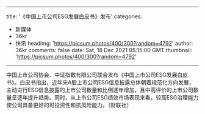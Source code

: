 
---
title: '《中国上市公司ESG发展白皮书》发布'
categories: 
 - 新媒体
 - 36kr
 - 快讯
headimg: 'https://picsum.photos/400/300?random=4792'
author: 36kr
comments: false
date: Sat, 18 Dec 2021 05:15:00 GMT
thumbnail: 'https://picsum.photos/400/300?random=4792'
---

<div>   
中国上市公司协会、中证指数有限公司联合发布《中国上市公司ESG发展白皮书》。白皮书指出，近年来A股上市公司ESG信息披露总体朝着规范化方向发展，主动进行ESG信息披露的上市公司数量和比例逐年增加，且中高评价的上市公司数量呈逐年提升趋势。同时，从上市公司ESG绩效市场表现来看，较高ESG治理能力使公司具备更好的可投资性和抗风险能力。（财联社）  
</div>
            